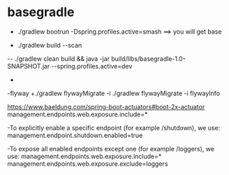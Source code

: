 # basegradle

- ./gradlew bootrun  -Dspring.profiles.active=smash  ==> you will get base

- ./gradlew build --scan

--
./gradlew clean build && java -jar build/libs/basegradle-1.0-SNAPSHOT.jar --spring.profiles.active=dev

-

-flyway
+./gradlew flywayMigrate -i
./gradlew flywayMigrate -i  flywayInfo




https://www.baeldung.com/spring-boot-actuators#boot-2x-actuator
management.endpoints.web.exposure.include=*

-To explicitly enable a specific endpoint (for example /shutdown), we use:
management.endpoint.shutdown.enabled=true

-To expose all enabled endpoints except one (for example /loggers), we use:
management.endpoints.web.exposure.include=*
management.endpoints.web.exposure.exclude=loggers